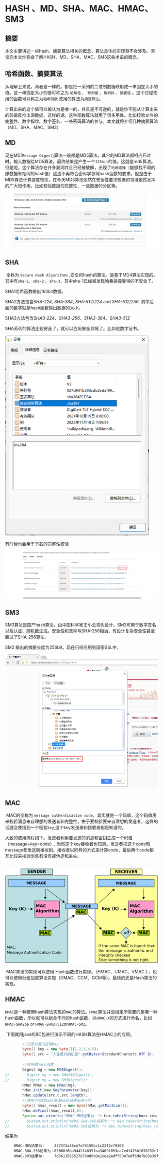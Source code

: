# HASH 、MD、SHA、MAC、HMAC、SM3 



## 摘要

​	本文主要讲述一些hash、摘要算法相关的概念，算法具体的实现将不会涉及。阅读完本文你将会了解HASH、MD、SHA、MAC、SM3这些术语的概念。



## 哈希函数、摘要算法

​			从理解上来说，两者是一样的。都是把一系列的二进制数据映射成一串固定大小的值。这一串固定大小的值可称之为 `哈希值` 、 `散列值` 、`散列码` 、`摘要值` 。这个过程使用的函数可以称之为`哈希函数` 使用的算法为`摘要算法`。

​		计算出来的这个值可以被认为是唯一的，并且是不可逆的，就是你不能从计算出来的码值反推出源数据。这样的话。这种函数算法就用了很多用处。比如校验文件的完整性、数字指纹、数字签名、一些密码算法的参与。本文就将介绍几种摘要算法（MD、SHA、MAC、SM3）



## MD	

​		现在MD(`Message Digest`)算法一般都是MD5算法，其它的MD算法都相应已过时。输入数据给MD5算法，最终结果是产生一个`128bit`的值，这就是md5算法。但是呢，这个算法存在许多漏洞并且已经被破解，出现了`哈希碰撞`（能够找不同的原数据有相同的hash值）这边不再符合密码学领域hash函数的要求。但是由于MD5算法计算速度较快，在今天MD5算法依然在安全性要求较低的领域依然发挥的广大的作用，比如校验数据的完整性、一些数据的分区等。



![image-20220403204706064](image/image-20220403204706064.png)



## **SHA**

​	全称为 `Secure Hash Algorithms` ,安全的hash的算法。是基于MD4算法实现的。其中有`sha-1`、`sha-2` 、`sha-3`，其中sha-1已经被发现哈希碰撞变得的不安全了。

SHA1哈希函数输出160bit数据。

SHA2方法包含*SHA-224*, *SHA-384*, *SHA-512/224* and *SHA-512/256*. 其中后面的数字就是hash函数输出数据的大小。

SHA3方法包含*SHA3-224*、*SHA3-256*、*SHA3-384*、*SHA3-512*   

SHA系列的算法比较安全了，就可以应用安全领域了。比如说数字证书。

![image-20220403212352745](image/image-20220403212352745-16489922342031.png)

有时候也会用于下载的完整性校验

![image-20220403212510681](image/image-20220403212510681.png)





## SM3

​		SM3算法是国产hash算法，由中国科学家王小云领头设计。SM3可用于数字签名以及认证、随机数生成。安全性和效率与SHA-256相当，有设计复杂安全性甚至超过了SHA-256算法。

SM3 输出的摘要长度为256bit，现在已经应用到国密SSL中。

![image-20220403215212664](image/image-20220403215212664.png)







## MAC

​		MAC的全称为 `message authentication code`。其实就是一个码值，这个码值用来校验消息来自理想的发送者和完整性。由于要校验要来自理想的发送者，这样的话就会使用到一个密钥`key`,这个key发送者和接收者都是知道的。

​		大致的使用流程如下。发送者利用要发送的消息和密钥生成一个码值（message+key=code）, 当然这个key接收者也知道。发送者把这个code和message都发送到接收到。接收者以同样的方式来计算code，最后两个code相互比较来校验消息有没有被伪造和丢失。



​		![MAC.svg](image/661px-MAC.svg.png)



​	MAC算法的实现可以使用 Hash函数进行实现。（HMAC、UMAC、VMAC ) ，也可以使用分组加密算法实现（OMAC、CCM、GCM等）。最快的还是Hash算法的实现。





## HMAC

​		`HMAC`是一种使用hash算法实现的`MAC`的算法。`HMAC`算法并没指定所需要的是哪一种hash函数，所以就可以组合不同的hash函数，以`HMAC-X`的方式进行命名，比如`HMAC-SHA256` or `HMAC-SHA3-512`or`HMAC-SM3`。

​		下面就用java的BC包进行演示不同的HASH算法在HMAC上的应用。

```java
        //任意长度的密钥key
        byte[] key = new byte[]{1,2,3,4,5};
        byte[] src = "人生若只如初见".getBytes(StandardCharsets.UTF_8);

        //使用的hash函数
        Digest mg = new MD5Digest();
//        Digest mg = new SHA256Digest();
//        Digest mg = new SM3Digest();
        HMac hMac = new HMac(mg);
        hMac.init(new KeyParameter(key));
        hMac.update(src,0,src.length);
        //使用不同的hash算法hash结果长度不同
        byte[] hmac_result = new byte[hMac.getMacSize()];
        hMac.doFinal(hmac_result,0);
        System.out.println("HMAC-MD5结果为："+ Hex.toHexString(hmac_result));
//        System.out.println("HMAC-SHA-256结果为："+ Hex.toHexString(hmac_result));
//        System.out.println("HMAC-SM3结果为："+ Hex.toHexString(hmac_result));
```



结果为

```tex
	HMAC-MD5结果为：	3373f2a38ce7e70150bc1c22f2cf9309
	HMAC-SHA-256结果为：83060f6ba9442f4835faa34091853ca7edf476b1050252c7d40fdec1c9397b17
	HMAC-SM3结果为：	7d361356552767b0d0b8e1cea2adf75047edfbde7b83e39f2982beef965eca38
```





